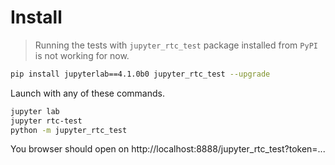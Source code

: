 # Install

> Running the tests with `jupyter_rtc_test` package installed from `PyPI` is not working for now.

```bash
pip install jupyterlab==4.1.0b0 jupyter_rtc_test --upgrade
```

Launch with any of these commands.

```bash
jupyter lab
jupyter rtc-test
python -m jupyter_rtc_test
```

You browser should open on http://localhost:8888/jupyter_rtc_test?token=...

